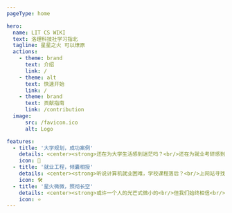 ```yaml
---
pageType: home

hero:
  name: LIT CS WIKI
  text: 洛理科技社学习指北
  tagline: 星星之火 可以燎原
  actions:
    - theme: brand
      text: 介绍
      link: /
    - theme: alt
      text: 快速开始
      link: /
    - theme: brand
      text: 贡献指南
      link: /contribution
  image:
      src: /favicon.ico
      alt: Logo

features:
  - title: '大学规划，成功案例'
    details: <center><strong>还在为大学生活感到迷茫吗？<br/>还在为就业考研感到焦虑吗？<br/>这里有你需要的答案！</strong></center>
    icon: 📖
  - title: '就业工程，倾囊相授'
    details: <center><strong>听说计算机就业困难，学校课程落后？<br/>上网站寻找课程一看就是几百个小时学不下来？<br/>来这里，有学长们为你专门精选的课程<br/>用最少的时间收获最大的成效</strong></center>
    icon: 🛠️
  - title: '星火微微，照彻长空'
    details: <center><strong>或许一个人的光芒式微小的<br/>但我们始终相信<br/>群星之光可以照亮黑夜</strong></center>
    icon: ⭐
---
```

